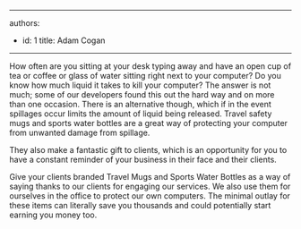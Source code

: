 

---
authors:
  - id: 1
    title: Adam Cogan
---




<span class='intro'> <p>How often are you sitting at your desk typing away and have an open cup of tea or coffee or glass of water sitting right next to your computer? Do you know how much liquid it takes to kill your computer? The answer is not much; some of our developers found this out the hard way and on more than one occasion. There is an alternative though, which if in the event spillages occur limits the amount of liquid being released. Travel safety mugs and sports water bottles are a great way of protecting your computer from unwanted damage from spillage. ​<br></p><p>They also make a fantastic gift to clients, which is an opportunity for you to have a constant reminder of your business in their face and their clients.<br></p> </span>

<p>Give your clients&#160;branded Travel&#160;Mugs and Sports Water Bottles as a way of saying thanks to our clients for engaging our services. We also use them for ourselves in the office to protect our own computers. The minimal outlay for these items can literally save you thousands and could potentially start earning you money too.</p><br>


